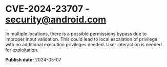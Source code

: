 # CVE-2024-23707 - security@android.com

In multiple locations, there is a possible permissions bypass due to improper input validation. This could lead to local escalation of privilege with no additional execution privileges needed. User interaction is needed for exploitation.

**Publish date:** 2024-05-07
